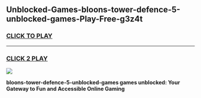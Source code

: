 
## Unblocked-Games-bloons-tower-defence-5-unblocked-games-Play-Free-g3z4t
<h3>
<a href="https://premium76.site?title=bloons-tower-defence-5-unblocked-games&ref=10A">CLICK TO PLAY</a></h3>
<hr>

<h3>
<a href="https://premium76.site?title=bloons-tower-defence-5-unblocked-games&ref=10A">CLICK 2 PLAY</a>
  
</h3>

<a href="https://premium76.site?title=bloons-tower-defence-5-unblocked-games&ref=10A"><img src="https://clearcache.store/games.png"></a>


**bloons-tower-defence-5-unblocked-games games unblocked: Your Gateway to Fun and Accessible Online Gaming**
